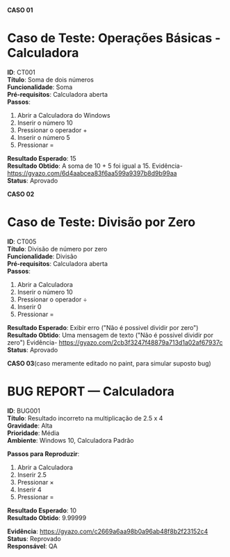 **CASO 01**

# Caso de Teste: Operações Básicas - Calculadora
**ID**: CT001  
**Título**: Soma de dois números  
**Funcionalidade**: Soma  
**Pré-requisitos**: Calculadora aberta  
**Passos**:
1. Abrir a Calculadora do Windows
2. Inserir o número 10
3. Pressionar o operador +
4. Inserir o número 5
5. Pressionar =

**Resultado Esperado**: 15  
**Resultado Obtido**: A soma de 10 + 5 foi igual a 15.
Evidência- https://gyazo.com/6d4aabcea83f6aa599a9397b8d9b99aa  
**Status**: Aprovado

**CASO 02**

# Caso de Teste: Divisão por Zero
**ID**: CT005  
**Título**: Divisão de número por zero  
**Funcionalidade**: Divisão  
**Pré-requisitos**: Calculadora aberta  
**Passos**:
1. Abrir a Calculadora
2. Inserir o número 10
3. Pressionar o operador ÷
4. Inserir 0
5. Pressionar =

**Resultado Esperado**: Exibir erro ("Não é possivel dividir por zero")  
**Resultado Obtido**: Uma mensagem de texto ("Não é possivel dividir por zero")
Evidência- https://gyazo.com/2cb3f3247f48879a713d1a02af67937c   
**Status**: Aprovado

**CASO 03**(caso meramente editado no paint, para simular suposto bug)

# BUG REPORT — Calculadora
**ID**: BUG001  
**Título**: Resultado incorreto na multiplicação de 2.5 x 4  
**Gravidade**: Alta  
**Prioridade**: Média  
**Ambiente**: Windows 10, Calculadora Padrão

**Passos para Reproduzir**:
1. Abrir a Calculadora
2. Inserir 2.5
3. Pressionar ×
4. Inserir 4
5. Pressionar =

**Resultado Esperado**: 10  
**Resultado Obtido**: 9.99999  

**Evidência**: https://gyazo.com/c2669a6aa98b0a96ab48f8b2f23152c4
**Status**: Reprovado  
**Responsável**: QA